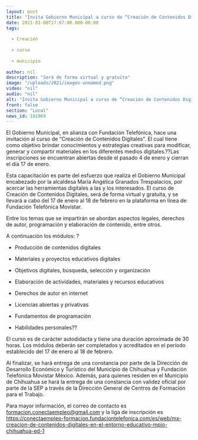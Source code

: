 ```yaml
---
layout: post
title: "Invita Gobierno Municipal a curso de “Creación de Contenidos Digitales”"
date: 2021-01-08T17:07:00.000-06:00
tags:
  
  - Creación
  
  - curso
  
  - municipio
  
author: nil
description: "Será de forma virtual y gratuita"
image: "/uploads/2021/images-unnamed.png"
video: "nil"
audio: "nil"
alt: "Invita Gobierno Municipal a curso de “Creación de Contenidos Digitales”"
front: false
section: "Local"
news_id: 181969
---
```


El Gobierno Municipal, en alianza con Fundación Telefónica, hace una invitación al curso de “Creación de Contenidos Digitales". El cual tiene como objetivo brindar conocimientos y estrategias creativas para modificar, generar y compartir materiales en los diferentes medios digitales.??Las inscripciones se encuentran abiertas desde el pasado 4 de enero y cierran el día 17 de enero.

Esta capacitación es parte del esfuerzo que realiza el Gobierno Municipal encabezado por la alcaldesa María Angélica Granados Trespalacios, por acercar las herramientas digitales a las y los interesados. El curso de Creación de Contenidos Digitales, será de forma virtual y gratuita, y se llevará a cabo del 17 de enero al 18 de febrero en la plataforma en línea de Fundación Telefónica Movistar.

Entre los temas que se impartirán se abordan aspectos legales, derechos de autor, programación y elaboración de contenido, entre otros.



A continuación los módulos: ?

- Producción de contenidos digitales

- Materiales y proyectos educativos digitales

- Objetivos digitales, búsqueda, selección y organización

- Elaboración de actividades, materiales y recursos educativos

- Derechos de autor en internet

- Licencias abiertas y privativas

- Fundamentos de programación

- Habilidades personales??

 
El curso es de carácter autodidacta y tiene una duración aproximada de 30 horas. Los módulos deberán ser completados y acreditados en el período establecido del 17 de enero al 18 de febrero.

Al finalizar, se hará entrega de una constancia por parte de la Dirección de Desarrollo Económico y Turístico del Municipio de Chihuahua y Fundación Telefónica Movistar México. Además, para quienes residen en el Municipio de Chihuahua se hará la entrega de una constancia con validez oficial por parte de la SEP a través de la Dirección General de Centros de Formación para el Trabajo.

Para mayor información, el correo de contacto es formacion.conectaempleo@gmail.com y la liga de inscripción es https://conectaempleo-formacion.fundaciontelefonica.com/es/web/mx-creacion-de-contenidos-digitales-en-el-entorno-educativo-mpio-chihuahua-ed-1